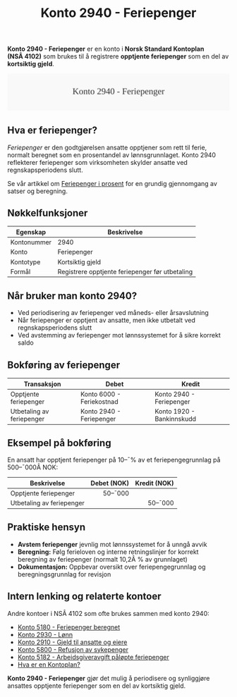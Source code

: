 ﻿---
title: "Konto 2940 - Feriepenger"
meta_title: "2940-feriepenger"
meta_description: '**Konto 2940 - Feriepenger** er en konto i **Norsk Standard Kontoplan (NSÂ 4102)** som brukes til å registrere **opptjente feriepenger** som en del av **kortsi...'
slug: 2940-feriepenger
type: blog
layout: pages/single
---

**Konto 2940 - Feriepenger** er en konto i **Norsk Standard Kontoplan (NSÂ 4102)** som brukes til å registrere **opptjente feriepenger** som en del av **kortsiktig gjeld**.

![Illustrasjon av konto 2940 Feriepenger](2940-feriepenger-image.svg)

## Hva er feriepenger?

*Feriepenger* er den godtgjørelsen ansatte opptjener som rett til ferie, normalt beregnet som en prosentandel av lønnsgrunnlaget. Konto 2940 reflekterer feriepenger som virksomheten skylder ansatte ved regnskapsperiodens slutt.

Se vår artikkel om [Feriepenger i prosent](/blogs/regnskap/feriepenger-i-prosent "Feriepenger i prosent - Satser, Beregning og Eksempler") for en grundig gjennomgang av satser og beregning.

## Nøkkelfunksjoner

| Egenskap      | Beskrivelse                                        |
|---------------|----------------------------------------------------|
| Kontonummer   | 2940                                               |
| Konto         | Feriepenger                                        |
| Kontotype     | Kortsiktig gjeld                                   |
| Formål        | Registrere opptjente feriepenger før utbetaling    |

## Når bruker man konto 2940?

* Ved periodisering av feriepenger ved måneds- eller årsavslutning
* Når feriepenger er opptjent av ansatte, men ikke utbetalt ved regnskapsperiodens slutt
* Ved avstemming av feriepenger mot lønnssystemet for å sikre korrekt saldo

## Bokføring av feriepenger

| Transaksjon              | Debet                      | Kredit                  |
|--------------------------|----------------------------|-------------------------|
| Opptjente feriepenger    | Konto 6000 - Feriekostnad  | Konto 2940 - Feriepenger|
| Utbetaling av feriepenger| Konto 2940 - Feriepenger   | Konto 1920 - Bankinnskudd|

## Eksempel på bokføring

En ansatt har opptjent feriepenger på 10–¯% av et feriepengegrunnlag på 500–¯000Â NOK:

| Beskrivelse              | Debet (NOK) | Kredit (NOK) |
|--------------------------|------------:|-------------:|
| Opptjente feriepenger    |      50–¯000 |              |
| Utbetaling av feriepenger|             |      50–¯000 |

## Praktiske hensyn

* **Avstem feriepenger** jevnlig mot lønnssystemet for å unngå avvik
* **Beregning:** Følg ferieloven og interne retningslinjer for korrekt beregning av feriepenger (normalt 10,2Â % av grunnlaget)
* **Dokumentasjon:** Oppbevar oversikt over feriepengegrunnlag og beregningsgrunnlag for revisjon

## Intern lenking og relaterte kontoer

Andre kontoer i NSÂ 4102 som ofte brukes sammen med konto 2940:

* [Konto 5180 - Feriepenger beregnet](/blogs/kontoplan/5180-feriepenger-beregnet "Konto 5180 - Feriepenger beregnet")
* [Konto 2930 - Lønn](/blogs/kontoplan/2930-lonn "Konto 2930 - Lønn")
* [Konto 2910 - Gjeld til ansatte og eiere](/blogs/kontoplan/2910-gjeld-til-ansatte-og-eiere "Konto 2910 - Gjeld til ansatte og eiere")
* [Konto 5800 - Refusjon av sykepenger](/blogs/kontoplan/5800-refusjon-av-sykepenger "Konto 5800 - Refusjon av sykepenger")
* [Konto 5182 - Arbeidsgiveravgift påløpte feriepenger](/blogs/kontoplan/5182-arbeidsgiveravgift-palopte-feriepenger "Konto 5182 - Arbeidsgiveravgift påløpte feriepenger")
* [Hva er en Kontoplan?](/blogs/regnskap/hva-er-kontoplan "Hva er en Kontoplan? Komplett Guide til Kontoplaner i Norsk Regnskap")

**Konto 2940 - Feriepenger** gjør det mulig å periodisere og synliggjøre ansattes opptjente feriepenger som en del av kortsiktig gjeld.






